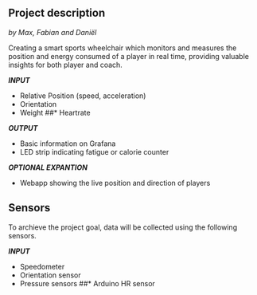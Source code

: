 ## Project description
*by Max, Fabian and Daniël*

Creating a smart sports wheelchair which monitors and measures the position and energy consumed of a player in real time, providing valuable insights for both player and coach.

__*INPUT*__
* Relative Position (speed, acceleration)
* Orientation
* Weight
##* Heartrate

__*OUTPUT*__
* Basic information on Grafana
* LED strip indicating fatigue or calorie counter





__*OPTIONAL EXPANTION*__
* Webapp showing the live position and direction of players


## Sensors

To archieve the project goal, data will be collected using the following sensors.

__*INPUT*__
* Speedometer
* Orientation sensor
* Pressure sensors
##* Arduino HR sensor  
